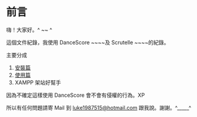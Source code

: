 # 前言

嗨！大家好。^ ~~ ^

這個文件紀錄，我使用 DanceScore ~~~~及 Scrutelle ~~~~的紀錄。

主要分成

1. [安裝篇](/chapter1.md)
2. [使用篇](/she-ding-pian.md)
3. XAMPP 架站好幫手



因為不確定這樣使用 DanceScore 會不會有侵權的行為。XP

所以有任何問題請寄 Mail 到 luke1987515@hotmail.com 跟我說。謝謝。^\_\_\_\_\_^

